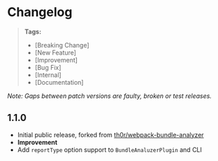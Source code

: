 # Changelog

> **Tags:**
> - [Breaking Change]
> - [New Feature]
> - [Improvement]
> - [Bug Fix]
> - [Internal]
> - [Documentation]

_Note: Gaps between patch versions are faulty, broken or test releases._

## 1.1.0

 * Initial public release, forked from [th0r/webpack-bundle-analyzer](https://github.com/th0r/webpack-bundle-analyzer)
 * **Improvement**
  * Add `reportType` option support to `BundleAnaluzerPlugin` and CLI
